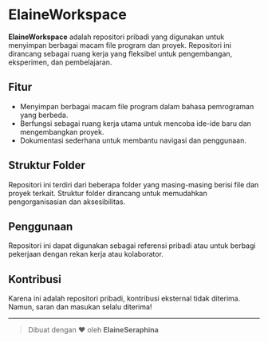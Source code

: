 # ElaineWorkspace

**ElaineWorkspace** adalah repositori pribadi yang digunakan untuk menyimpan berbagai macam file program dan proyek. Repositori ini dirancang sebagai ruang kerja yang fleksibel untuk pengembangan, eksperimen, dan pembelajaran.

## Fitur
- Menyimpan berbagai macam file program dalam bahasa pemrograman yang berbeda.
- Berfungsi sebagai ruang kerja utama untuk mencoba ide-ide baru dan mengembangkan proyek.
- Dokumentasi sederhana untuk membantu navigasi dan penggunaan.

## Struktur Folder
Repositori ini terdiri dari beberapa folder yang masing-masing berisi file dan proyek terkait. Struktur folder dirancang untuk memudahkan pengorganisasian dan aksesibilitas.

## Penggunaan
Repositori ini dapat digunakan sebagai referensi pribadi atau untuk berbagi pekerjaan dengan rekan kerja atau kolaborator.

## Kontribusi
Karena ini adalah repositori pribadi, kontribusi eksternal tidak diterima. Namun, saran dan masukan selalu diterima!

---

> Dibuat dengan ❤️ oleh **ElaineSeraphina**
